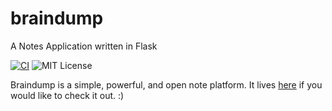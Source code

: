 # braindump
A Notes Application written in Flask

[![CI](https://circleci.com/gh/levlaz/braindump.svg?style=shield&circle-token=:circle-token)](https://circleci.com/gh/levlaz/braindump) ![MIT License](https://img.shields.io/github/license/mashape/apistatus.svg)


Braindump is a simple, powerful, and open note platform. It lives [here](http://braindump.pw) if you would like to check it out. :)
